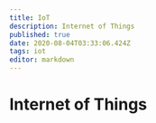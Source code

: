 ```yaml
---
title: IoT
description: Internet of Things
published: true
date: 2020-08-04T03:33:06.424Z
tags: iot
editor: markdown
---
```


# Internet of Things
